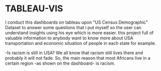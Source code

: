 # TABLEAU-VIS
I conduct this dashboards on tableau upon "US Census Demographic" Dataset to answer some questions that i put myself so the user can 
understand insights using his eye which is more easier. this project full of valuable information to anybody want to know more about USA 
transportation and economic situation of people in each state for example.

-Is racism is still in USA?
 We all know that racism still lives there and probably it will not fade. So, the main reason that most Africans live in a certain region
 -as shown on the dashboard- is racism.
